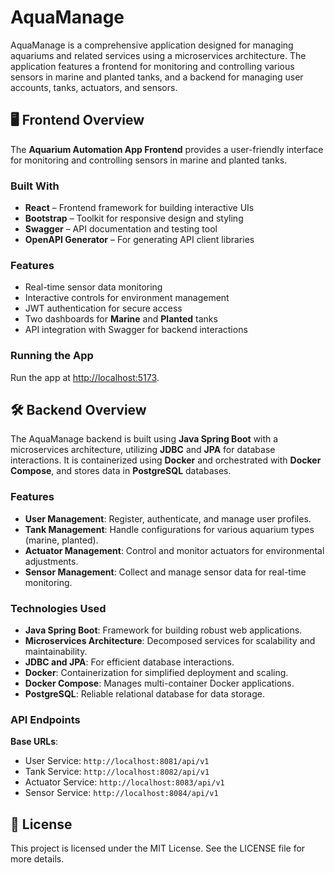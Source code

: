 # AquaManage

AquaManage is a comprehensive application designed for managing aquariums and related services using a microservices architecture. The application features a frontend for monitoring and controlling various sensors in marine and planted tanks, and a backend for managing user accounts, tanks, actuators, and sensors.

## 🖥️ Frontend Overview

The **Aquarium Automation App Frontend** provides a user-friendly interface for monitoring and controlling sensors in marine and planted tanks.

### Built With

- **React** – Frontend framework for building interactive UIs
- **Bootstrap** – Toolkit for responsive design and styling
- **Swagger** – API documentation and testing tool
- **OpenAPI Generator** – For generating API client libraries

### Features

- Real-time sensor data monitoring
- Interactive controls for environment management
- JWT authentication for secure access
- Two dashboards for **Marine** and **Planted** tanks
- API integration with Swagger for backend interactions

### Running the App

Run the app at [http://localhost:5173](http://localhost:5173).

## 🛠️ Backend Overview

The AquaManage backend is built using **Java Spring Boot** with a microservices architecture, utilizing **JDBC** and **JPA** for database interactions. It is containerized using **Docker** and orchestrated with **Docker Compose**, and stores data in **PostgreSQL** databases.

### Features

- **User Management**: Register, authenticate, and manage user profiles.
- **Tank Management**: Handle configurations for various aquarium types (marine, planted).
- **Actuator Management**: Control and monitor actuators for environmental adjustments.
- **Sensor Management**: Collect and manage sensor data for real-time monitoring.

### Technologies Used

- **Java Spring Boot**: Framework for building robust web applications.
- **Microservices Architecture**: Decomposed services for scalability and maintainability.
- **JDBC and JPA**: For efficient database interactions.
- **Docker**: Containerization for simplified deployment and scaling.
- **Docker Compose**: Manages multi-container Docker applications.
- **PostgreSQL**: Reliable relational database for data storage.

### API Endpoints

**Base URLs**: 
- User Service: `http://localhost:8081/api/v1`
- Tank Service: `http://localhost:8082/api/v1`
- Actuator Service: `http://localhost:8083/api/v1`
- Sensor Service: `http://localhost:8084/api/v1`


## 📝 License

This project is licensed under the MIT License. See the LICENSE file for more details.
